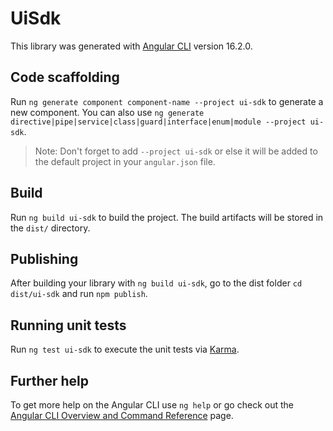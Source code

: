 # UiSdk

This library was generated with [Angular CLI](https://github.com/angular/angular-cli) version 16.2.0.

## Code scaffolding

Run `ng generate component component-name --project ui-sdk` to generate a new component. You can also use `ng generate directive|pipe|service|class|guard|interface|enum|module --project ui-sdk`.
> Note: Don't forget to add `--project ui-sdk` or else it will be added to the default project in your `angular.json` file. 

## Build

Run `ng build ui-sdk` to build the project. The build artifacts will be stored in the `dist/` directory.

## Publishing

After building your library with `ng build ui-sdk`, go to the dist folder `cd dist/ui-sdk` and run `npm publish`.

## Running unit tests

Run `ng test ui-sdk` to execute the unit tests via [Karma](https://karma-runner.github.io).

## Further help

To get more help on the Angular CLI use `ng help` or go check out the [Angular CLI Overview and Command Reference](https://angular.io/cli) page.
